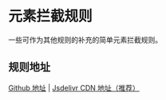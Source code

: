 # 元素拦截规则
一些可作为其他规则的补充的简单元素拦截规则。

## 规则地址
[Github 地址](https://raw.githubusercontent.com/HoleHolo/Rules/master/rules.txt) | [Jsdelivr CDN 地址（推荐）](https://cdn.jsdelivr.net/gh/holeholo/rules/rules.txt)

